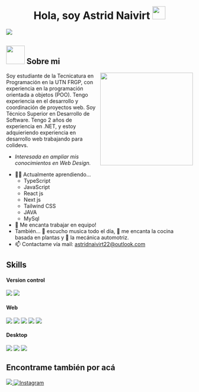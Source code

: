 <h1 align="center">Hola, soy Astrid Naivirt
  <img src="https://media.giphy.com/media/hvRJCLFzcasrR4ia7z/giphy.gif" width="35">
</h1>

<a href="https://github.com/DenverCoder1/readme-typing-svg">
  <img align="center" src="https://readme-typing-svg.herokuapp.com?font=Time+New+Roman&color=%23C8BE25&size=25&center=true&vCenter=true&width=600&height=100&lines=Técnica+Universitaria+en+Programación">
</a>

## <picture><img src = "https://github.com/7oSkaaa/7oSkaaa/blob/main/Images/about_me.gif?raw=true" width = 50px></picture> Sobre mi

<picture> <img align="right" src="https://github.com/7oSkaaa/7oSkaaa/blob/main/Images/Right_Side.gif?raw=true" width = 250px></picture>

Soy estudiante de la Tecnicatura en Programación en la UTN FRGP, con experiencia en la programación orientada a objetos (POO). Tengo experiencia en el desarrollo y coordinación de proyectos web. 
Soy Técnico Superior en Desarrollo de Software. Tengo 2 años de experiencia en .NET, y estoy adquieriendo experiencia en desarrollo web trabajando para colidevs.  
* *Interesada en ampliar mis conocimientos en Web Design.*
- 👩‍💻 Actualmente aprendiendo...
  - TypeScript
  - JavaScript
  - React js
  - Next js
  - Tailwind CSS
  - JAVA
  - MySql
- 👯 Me encanta trabajar en equipo!
- También... 🎵 escucho musica todo el día, 🌿 me encanta la cocina basada en plantas y 🚗 la mecánica automotriz.
- 📫 Contactame vía mail: <a href="astridnaivirt22@outlook.com">astridnaivirt22@outlook.com</a>

<h2> Skills </h2>
<h4> Version control </h4>
<span>
  <img src="https://img.shields.io/badge/git-%23F05033.svg?style=for-the-badge&logo=git&logoColor=white">
  <img src="https://img.shields.io/badge/github-%23121011.svg?style=for-the-badge&logo=github&logoColor=white">
</span>

<h4> Web </h4>
<span>
  <img src="https://img.shields.io/badge/javascript-%23323330.svg?style=for-the-badge&logo=javascript&logoColor=%23F7DF1E">
  <img src="https://img.shields.io/badge/typescript-%23007ACC.svg?style=for-the-badge&logo=typescript&logoColor=white">
  <img src="https://img.shields.io/badge/react-%2320232a.svg?style=for-the-badge&logo=react&logoColor=%2361DAFB">
  <img src="https://img.shields.io/badge/tailwindcss-%2338B2AC.svg?style=for-the-badge&logo=tailwind-css&logoColor=white">
  <img src="https://img.shields.io/badge/Next-black?style=for-the-badge&logo=next.js&logoColor=white">
</span>

<h4> Desktop </h4>
<span>
  <img src="https://img.shields.io/badge/c++-%2300599C.svg?style=for-the-badge&logo=c%2B%2B&logoColor=white">
  <img src="https://img.shields.io/badge/c%23-%23239120.svg?style=for-the-badge&logo=csharp&logoColor=white">
  <img src="https://img.shields.io/badge/Microsoft%20SQL%20Server-CC2927?style=for-the-badge&logo=microsoft%20sql%20server&logoColor=white">
</span>

<h2>Encontrame también por acá</h2>
<a href="https://www.linkedin.com/in/astridnaivirt">
  <img src="https://img.shields.io/badge/linkedin-%230077B5.svg?style=for-the-badge&logo=linkedin&logoColor=white"/>
</a>
<a href="https://www.instagram.com/astrid.naivirt/?hl=es-la">
  <img src="https://img.shields.io/badge/Instagram-%23E4405F.svg?style=for-the-badge&logo=Instagram&logoColor=white" alt="Instagram"/>
</a>
